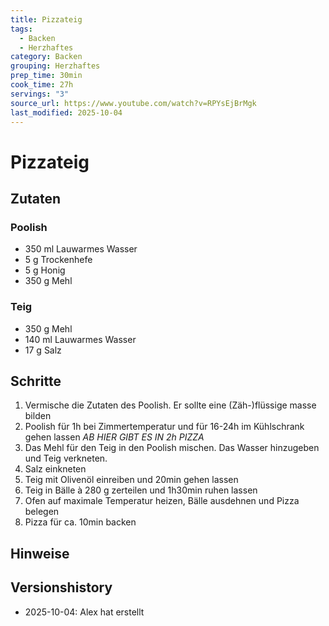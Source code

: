 ```yaml
---
title: Pizzateig
tags:
  - Backen
  - Herzhaftes
category: Backen
grouping: Herzhaftes
prep_time: 30min
cook_time: 27h
servings: "3"
source_url: https://www.youtube.com/watch?v=RPYsEjBrMgk
last_modified: 2025-10-04
---
```

# Pizzateig

## Zutaten
### Poolish
- 350 ml Lauwarmes Wasser
- 5 g Trockenhefe
- 5 g Honig
- 350 g Mehl
### Teig
- 350 g Mehl
- 140 ml Lauwarmes Wasser
- 17 g Salz
## Schritte
1. Vermische die Zutaten des Poolish. Er sollte eine (Zäh-)flüssige masse bilden
2. Poolish für 1h bei Zimmertemperatur und für 16-24h im Kühlschrank gehen lassen
*AB HIER GIBT ES IN 2h PIZZA*
3. Das Mehl für den Teig in den Poolish mischen. Das Wasser hinzugeben und Teig verkneten.
4. Salz einkneten
5. Teig mit Olivenöl einreiben und 20min gehen lassen
6. Teig in Bälle à 280 g zerteilen und 1h30min ruhen lassen
7. Ofen auf maximale Temperatur heizen, Bälle ausdehnen und Pizza belegen
8. Pizza für ca. 10min backen

## Hinweise
  
## Versionshistory
- 2025-10-04: Alex hat erstellt

  

<!-- Ende der Vorlage -->
<!-- MARKER FOR MAPPER SCRIPT -->